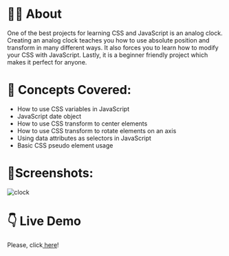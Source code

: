 # 🕵️‍♂️ About

One of the best projects for learning CSS and JavaScript is an analog clock. Creating an analog clock teaches you how to use absolute position and transform in many different ways. It also forces you to learn how to modify your CSS with JavaScript. Lastly, it is a beginner friendly project which makes it perfect for anyone.

# 🧠 Concepts Covered:

- How to use CSS variables in JavaScript
- JavaScript date object
- How to use CSS transform to center elements
- How to use CSS transform to rotate elements on an axis
- Using data attributes as selectors in JavaScript
- Basic CSS pseudo element usage

# 🌆Screenshots:  

![clock](https://user-images.githubusercontent.com/106147027/182946481-45a96299-85b8-49b2-b2b2-928898fa51d2.png)

# 👇 Live Demo

<p> Please, click<a href="https://codepen.io/ivaylokarafeizov/pen/PoRRgyR"> here</a>!</p>
